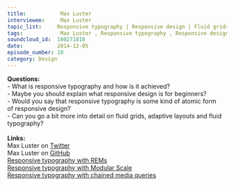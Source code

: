 ```yaml
--- 
title:           Max Luster 
interviewee:     Max Luster 
topic_list:     Responsive typography | Responsive design | Fluid grids | Adaptive layouts | Fluid type
tags:            Max Luster , Responsive typography , Responsive design , Fluid grids , Adaptive layouts , Fluid type
soundcloud_id:  180271818
date:           2014-12-05
episode_number: 10
category: Design
---
```


<p class="show_notes_display"><b>Questions:</b><br>- What is responsive typography and how is it achieved?<br>- Maybe you should explain what responsive design is for beginners?<br>- Would you say that responsive typography is some kind of atomic form of responsive design?<br>- Can you go a bit more into detail on fluid grids, adaptive layouts and fluid typography?<br><br><b>Links:</b><br>Max Luster on <a rel="nofollow" target="_blank" href="https://twitter.com/maxluster">Twitter</a><br>Max Luster on <a rel="nofollow" target="_blank" href="https://github.com/maxluster">GitHub</a><br><a rel="nofollow" target="_blank" href="https://bugsnag.com/blog/responsive-typography-with-rems">Responsive typography with REMs</a><br><a rel="nofollow" target="_blank" href="https://bugsnag.com/blog/responsive-typography-with-modular-scale">Responsive typography with Modular Scale</a><br><a rel="nofollow" target="_blank" href="https://bugsnag.com/blog/responsive-typography-with-chained-media-queries">Responsive typography with chained media queries</a><br><br><br><br><br></p>
